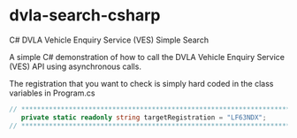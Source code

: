 # dvla-search-csharp
C# DVLA Vehicle Enquiry Service (VES) Simple Search

A simple C# demonstration of how to call the DVLA Vehicle Enquiry Service (VES) API using asynchronous calls. 

The registration that you want to check is simply hard coded in the class variables in Program.cs

```cs
// ***************************************************************************************************
   private static readonly string targetRegistration = "LF63NDX";
// ***************************************************************************************************
```

